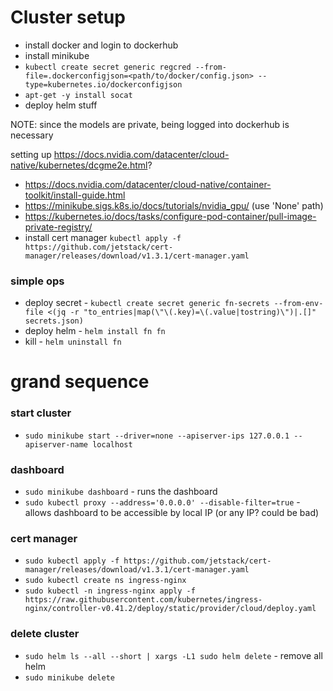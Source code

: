 # Cluster setup

- install docker and login to dockerhub
- install minikube
- `kubectl create secret generic regcred --from-file=.dockerconfigjson=<path/to/docker/config.json> --type=kubernetes.io/dockerconfigjson`
- `apt-get -y install socat`
- deploy helm stuff

NOTE: since the models are private, being logged into dockerhub is necessary

setting up https://docs.nvidia.com/datacenter/cloud-native/kubernetes/dcgme2e.html?

- https://docs.nvidia.com/datacenter/cloud-native/container-toolkit/install-guide.html
- https://minikube.sigs.k8s.io/docs/tutorials/nvidia_gpu/ (use 'None' path)
- https://kubernetes.io/docs/tasks/configure-pod-container/pull-image-private-registry/
- install cert manager `kubectl apply -f https://github.com/jetstack/cert-manager/releases/download/v1.3.1/cert-manager.yaml`

### simple ops

- deploy secret - `kubectl create secret generic fn-secrets --from-env-file <(jq -r "to_entries|map(\"\(.key)=\(.value|tostring)\")|.[]" secrets.json)`
- deploy helm - `helm install fn fn`
- kill - `helm uninstall fn`
  

# grand sequence

### start cluster

- `sudo minikube start --driver=none --apiserver-ips 127.0.0.1 --apiserver-name localhost`

### dashboard

- `sudo minikube dashboard` - runs the dashboard
- `sudo kubectl proxy --address='0.0.0.0' --disable-filter=true` - allows dashboard to be accessible by local IP (or any IP? could be bad)

### cert manager

- `sudo kubectl apply -f https://github.com/jetstack/cert-manager/releases/download/v1.3.1/cert-manager.yaml`
- `sudo kubectl create ns ingress-nginx`
- `sudo kubectl -n ingress-nginx apply -f https://raw.githubusercontent.com/kubernetes/ingress-nginx/controller-v0.41.2/deploy/static/provider/cloud/deploy.yaml`



### delete cluster

- `sudo helm ls --all --short | xargs -L1 sudo helm delete` - remove all helm
- `sudo minikube delete`